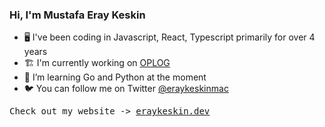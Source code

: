 ### Hi, I'm Mustafa Eray Keskin

- 🖥️ I've been coding in Javascript, React, Typescript primarily for over 4 years
- 🏗️ I'm currently working on [OPLOG](https://www.oplog.io)
- 🦀 I’m learning Go and Python at the moment
- 🐦 You can follow me on Twitter [@eraykeskinmac](https://twitter.com/eraykeskinmac)

<samp>
  Check out my website -> <a href="https://www.eraykeskin.dev">eraykeskin.dev</a>
</samp>
